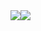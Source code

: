 <div style="display:flex;flex-wrap:nowrap;justify:center;align-content:center;" style="display:block;">
  <img style="max-width:50%;" src="https://raw.githubusercontent.com/mofengfs/mofengfs/main/assets/giphy.gif" />
  <img style="max-width:50%;" src="https://raw.githubusercontent.com/mofengfs/mofengfs/main/assets/giphy.gif" />
</div>
